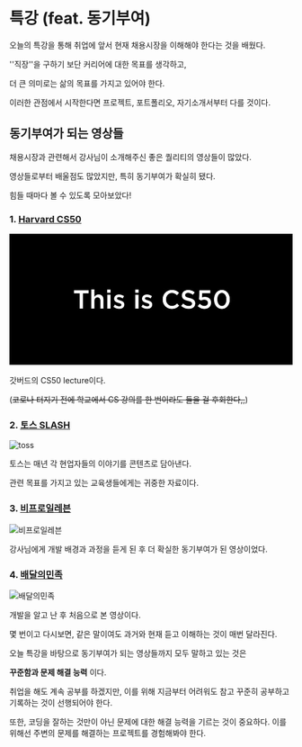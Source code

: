 # 특강 (feat. 동기부여)

오늘의 특강을 통해 취업에 앞서 현재 채용시장을 이해해야 한다는 것을 배웠다. 

''직장''을 구하기 보단 커리어에 대한 목표를 생각하고,

 더 큰 의미로는 삶의 목표를 가지고 있어야 한다. 

이러한 관점에서 시작한다면 프로젝트, 포트폴리오, 자기소개서부터 다를 것이다. 



## 동기부여가 되는 영상들

채용시장과 관련해서 강사님이 소개해주신 좋은 퀄리티의 영상들이 많았다. 

영상들로부터 배울점도 많았지만, 특히 동기부여가 확실히 됐다. 

힘들 때마다 볼 수 있도록 모아보았다!



### 1. [Harvard CS50](https://www.youtube.com/watch?v=jUyQqLvg8Qw)

![cs50](./특강.assets/cs50.jpeg)

갓버드의 CS50 lecture이다. 

(~~코로나 터지기 전에 학교에서 CS 강의를 한 번이라도 들을 걸 후회한다,,~~)



### 2. [토스 SLASH](https://www.youtube.com/watch?v=RVO02Z1dLF8)

![toss](./특강.assets/toss.jpeg)

토스는 매년 각 현업자들의 이야기를 콘텐츠로 담아낸다.

관련 목표를 가지고 있는 교육생들에게는 귀중한 자료이다. 



### 3. [비프로일레븐](https://www.youtube.com/watch?v=dIFYZN-Ugvw)

![비프로일레븐](./특강.assets/비프로일레븐.jpeg)

강사님에게 개발 배경과 과정을 듣게 된 후 더 확실한 동기부여가 된 영상이었다. 



### 4. [배달의민족](https://www.youtube.com/watch?v=V9AGvwPmnZU)

![배달의민족](./특강.assets/배달의민족.jpeg)

개발을 알고 난 후 처음으로 본 영상이다. 

몇 번이고 다시보면, 같은 말이여도 과거와 현재 듣고 이해하는 것이 매번 달라진다. 



오늘 특강을 바탕으로 동기부여가 되는 영상들까지 모두 말하고 있는 것은

**꾸준함과 문제 해결 능력** 이다. 



취업을 해도 계속 공부를 하겠지만, 이를 위해 지금부터 어려워도 참고 꾸준히 공부하고 기록하는 것이 선행되어야 한다. 

또한, 코딩을 잘하는 것만이 아닌 문제에 대한 해결 능력을 기르는 것이 중요하다. 이를 위해선 주변의 문제를 해결하는 프로젝트를 경험해봐야 한다. 